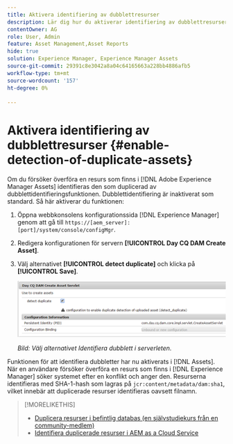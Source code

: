 ```yaml
---
title: Aktivera identifiering av dubblettresurser
description: Lär dig hur du aktiverar identifiering av dubblettresurser i Experience Manager.
contentOwner: AG
role: User, Admin
feature: Asset Management,Asset Reports
hide: true
solution: Experience Manager, Experience Manager Assets
source-git-commit: 29391c8e3042a8a04c64165663a228bb4886afb5
workflow-type: tm+mt
source-wordcount: '157'
ht-degree: 0%

---
```


# Aktivera identifiering av dubblettresurser {#enable-detection-of-duplicate-assets}

Om du försöker överföra en resurs som finns i [!DNL Adobe Experience Manager Assets] identifieras den som duplicerad av dubblettidentifieringsfunktionen. Dubblettidentifiering är inaktiverat som standard. Så här aktiverar du funktionen:

1. Öppna webbkonsolens konfigurationssida [!DNL Experience Manager] genom att gå till `https://[aem_server]:[port]/system/console/configMgr`.
1. Redigera konfigurationen för servern **[!UICONTROL Day CQ DAM Create Asset]**.
1. Välj alternativet **[!UICONTROL detect duplicate]** och klicka på **[!UICONTROL Save]**.

   ![Välj alternativet Identifiera dubblett i serverleten](assets/chlimage_1-377.png)

   *Bild: Välj alternativet Identifiera dubblett i serverleten.*

Funktionen för att identifiera dubbletter har nu aktiverats i [!DNL Assets]. När en användare försöker överföra en resurs som finns i [!DNL Experience Manager] söker systemet efter en konflikt och anger den. Resurserna identifieras med SHA-1-hash som lagras på `jcr:content/metadata/dam:sha1`, vilket innebär att duplicerade resurser identifieras oavsett filnamn.

>[!MORELIKETHIS]
>
>* [Duplicera resurser i befintlig databas (en självstudiekurs från en community-medlem)](https://experience-aem.blogspot.com/2019/06/aem-65-find-duplicate-assets-binaries-in-existing-repository.html)
>* [Identifiera duplicerade resurser i AEM as a Cloud Service](https://experienceleague.adobe.com/docs/experience-manager-cloud-service/content/assets/admin/detect-duplicate-assets.html)

